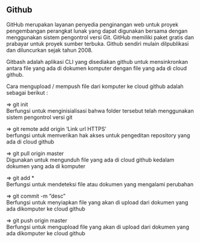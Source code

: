 ## Github

GitHub merupakan layanan penyedia penginangan web untuk  proyek pengembangan perangkat lunak yang dapat digunakan bersama dengan menggunakan sistem pengontrol versi Git. GitHub memiliki paket gratis dan prabayar untuk proyek sumber terbuka. Github sendiri  mulain dilpublikasi dan diluncurkan sejak tahun 2008.


Gitbash adalah aplikasi CLI yang disediakan github untuk mensinkronkan antara file yang ada di dokumen komputer dengan file yang ada di cloud github.


Cara mengupload / mempush file dari komputer ke cloud github adalah sebagai berikut :


=> git init<br>
Berfungsi untuk menginisialisasi bahwa folder tersebut telah menggunakan sistem pengontrol versi git


=> git remote add origin ‘Link url HTTPS’<br>
berfungsi untuk memverikan hak akses untuk pengeditan repository yang ada di cloud github


=> git pull origin master<br>
Digunakan untuk mengunduh file yang ada di cloud github kedalam dokumen yang ada di komputer


=> git add *<br>
Berfungsi untuk mendeteksi file atau dokumen yang mengalami perubahan


=> git commit -m ”desc”<br>
Berfungsi untuk menyiapkan file yang akan di upload dari dokumen yang ada dikomputer ke cloud github


=> git push origin master<br>
Berfungsi untuk mengupload file yang akan di upload dari dokumen yang ada dikomputer ke cloud github





